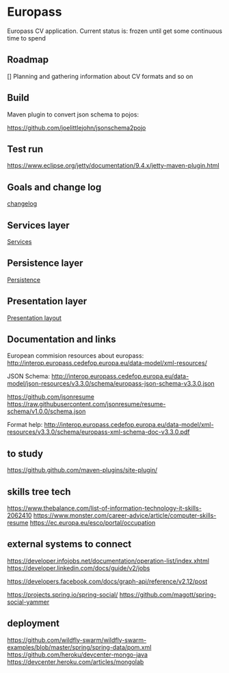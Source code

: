 # Europass

Europass CV application. Current status is: frozen until get some continuous time to spend

## Roadmap
[] Planning and gathering information about CV formats and so on

## Build

Maven plugin to convert json schema to pojos:

https://github.com/joelittlejohn/jsonschema2pojo

## Test run
https://www.eclipse.org/jetty/documentation/9.4.x/jetty-maven-plugin.html

## Goals and change log

[changelog](CHANGELOG.md)

## Services layer
[Services](src/site/markdown/SERVICES.md)

## Persistence layer
[Persistence](src/site/markdown/PERSISTENCE.md)

## Presentation layer
[Presentation layout](src/site/markdown/LAYOUT.md)

## Documentation and links

European commision resources about europass:
http://interop.europass.cedefop.europa.eu/data-model/xml-resources/

JSON Schema:
http://interop.europass.cedefop.europa.eu/data-model/json-resources/v3.3.0/schema/europass-json-schema-v3.3.0.json

https://github.com/jsonresume
https://raw.githubusercontent.com/jsonresume/resume-schema/v1.0.0/schema.json

Format help:
http://interop.europass.cedefop.europa.eu/data-model/xml-resources/v3.3.0/schema/europass-xml-schema-doc-v3.3.0.pdf

## to study

https://github.github.com/maven-plugins/site-plugin/

## skills tree tech
https://www.thebalance.com/list-of-information-technology-it-skills-2062410
https://www.monster.com/career-advice/article/computer-skills-resume
https://ec.europa.eu/esco/portal/occupation

## external systems to connect
https://developer.infojobs.net/documentation/operation-list/index.xhtml
https://developer.linkedin.com/docs/guide/v2/jobs

https://developers.facebook.com/docs/graph-api/reference/v2.12/post

https://projects.spring.io/spring-social/
https://github.com/magott/spring-social-yammer

## deployment

https://github.com/wildfly-swarm/wildfly-swarm-examples/blob/master/spring/spring-data/pom.xml
https://github.com/heroku/devcenter-mongo-java
https://devcenter.heroku.com/articles/mongolab
